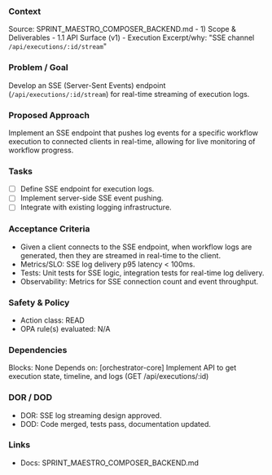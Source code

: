 ### Context

Source: SPRINT_MAESTRO_COMPOSER_BACKEND.md - 1) Scope & Deliverables - 1.1 API Surface (v1) - Execution
Excerpt/why: "SSE channel `/api/executions/:id/stream`"

### Problem / Goal

Develop an SSE (Server-Sent Events) endpoint (`/api/executions/:id/stream`) for real-time streaming of execution logs.

### Proposed Approach

Implement an SSE endpoint that pushes log events for a specific workflow execution to connected clients in real-time, allowing for live monitoring of workflow progress.

### Tasks

- [ ] Define SSE endpoint for execution logs.
- [ ] Implement server-side SSE event pushing.
- [ ] Integrate with existing logging infrastructure.

### Acceptance Criteria

- Given a client connects to the SSE endpoint, when workflow logs are generated, then they are streamed in real-time to the client.
- Metrics/SLO: SSE log delivery p95 latency < 100ms.
- Tests: Unit tests for SSE logic, integration tests for real-time log delivery.
- Observability: Metrics for SSE connection count and event throughput.

### Safety & Policy

- Action class: READ
- OPA rule(s) evaluated: N/A

### Dependencies

Blocks: None
Depends on: [orchestrator-core] Implement API to get execution state, timeline, and logs (GET /api/executions/:id)

### DOR / DOD

- DOR: SSE log streaming design approved.
- DOD: Code merged, tests pass, documentation updated.

### Links

- Docs: SPRINT_MAESTRO_COMPOSER_BACKEND.md
